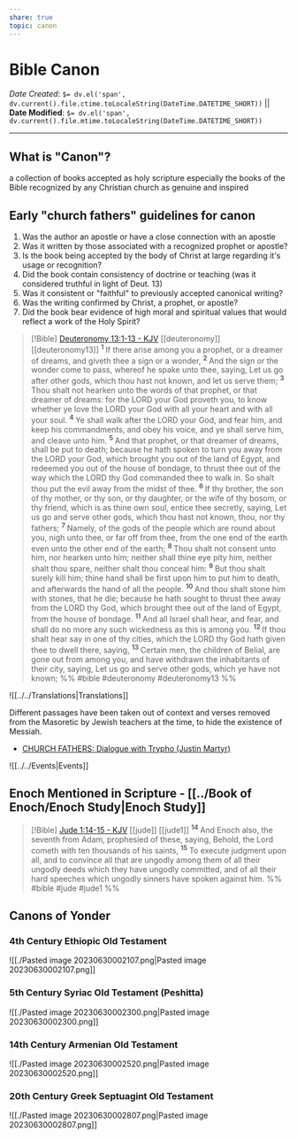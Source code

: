 ```yaml
---
share: true
topic: canon
---
```



# Bible Canon

*Date Created*: `$= dv.el('span', dv.current().file.ctime.toLocaleString(DateTime.DATETIME_SHORT))` || **Date Modified**: `$= dv.el('span', dv.current().file.mtime.toLocaleString(DateTime.DATETIME_SHORT))`
<hr>

## What is "**Canon**"?
a collection of books accepted as holy scripture especially the books of the Bible recognized by any Christian church as genuine and inspired  

## Early "church fathers" guidelines for canon

1. Was the author an apostle or have a close connection with an apostle
2. Was it written by those associated with a recognized prophet or apostle?
3. Is the book being accepted by the body of Christ at large regarding it's usage or recognition?
4. Did the book contain consistency of doctrine or teaching (was it considered truthful in light of Deut. 13)
5. Was it consistent or "faithful" to previously accepted canonical writing?
6. Was the writing confirmed by Christ, a prophet, or apostle?
7. Did the book bear evidence of high moral and spiritual values that would reflect a work of the Holy Spirit?

> [!Bible] [Deuteronomy 13:1-13 - KJV](https://bible-api.com/deut+13:1-13?translation=kjv) [[deuteronomy]] [[deuteronomy13]]
>  <sup> **1** </sup>If there arise among you a prophet, or a dreamer of dreams, and giveth thee a sign or a wonder, <sup> **2** </sup>And the sign or the wonder come to pass, whereof he spake unto thee, saying, Let us go after other gods, which thou hast not known, and let us serve them; <sup> **3** </sup>Thou shalt not hearken unto the words of that prophet, or that dreamer of dreams: for the LORD your God proveth you, to know whether ye love the LORD your God with all your heart and with all your soul. <sup> **4** </sup>Ye shall walk after the LORD your God, and fear him, and keep his commandments, and obey his voice, and ye shall serve him, and cleave unto him. <sup> **5** </sup>And that prophet, or that dreamer of dreams, shall be put to death; because he hath spoken to turn you away from the LORD your God, which brought you out of the land of Egypt, and redeemed you out of the house of bondage, to thrust thee out of the way which the LORD thy God commanded thee to walk in. So shalt thou put the evil away from the midst of thee. <sup> **6** </sup>If thy brother, the son of thy mother, or thy son, or thy daughter, or the wife of thy bosom, or thy friend, which is as thine own soul, entice thee secretly, saying, Let us go and serve other gods, which thou hast not known, thou, nor thy fathers; <sup> **7** </sup>Namely, of the gods of the people which are round about you, nigh unto thee, or far off from thee, from the one end of the earth even unto the other end of the earth; <sup> **8** </sup>Thou shalt not consent unto him, nor hearken unto him; neither shall thine eye pity him, neither shalt thou spare, neither shalt thou conceal him: <sup> **9** </sup>But thou shalt surely kill him; thine hand shall be first upon him to put him to death, and afterwards the hand of all the people. <sup> **10** </sup>And thou shalt stone him with stones, that he die; because he hath sought to thrust thee away from the LORD thy God, which brought thee out of the land of Egypt, from the house of bondage. <sup> **11** </sup>And all Israel shall hear, and fear, and shall do no more any such wickedness as this is among you. <sup> **12** </sup>If thou shalt hear say in one of thy cities, which the LORD thy God hath given thee to dwell there, saying, <sup> **13** </sup>Certain men, the children of Belial, are gone out from among you, and have withdrawn the inhabitants of their city, saying, Let us go and serve other gods, which ye have not known;
 %% #bible #deuteronomy #deuteronomy13 %%

![[../../Translations|Translations]]

Different passages have been taken out of context and verses removed from the Masoretic by Jewish teachers at the time, to hide the existence of Messiah.

 - [CHURCH FATHERS: Dialogue with Trypho (Justin Martyr)](https://www.newadvent.org/fathers/0128.htm)

![[../../Events|Events]]

## Enoch Mentioned in Scripture - [[../Book of Enoch/Enoch Study|Enoch Study]]

> [!Bible] [Jude 1:14-15 - KJV](https://bible-api.com/jude+1:14-15?translation=kjv) [[jude]] [[jude1]]
>  <sup> **14** </sup>And Enoch also, the seventh from Adam, prophesied of these, saying, Behold, the Lord cometh with ten thousands of his saints, <sup> **15** </sup>To execute judgment upon all, and to convince all that are ungodly among them of all their ungodly deeds which they have ungodly committed, and of all their hard speeches which ungodly sinners have spoken against him.
 %% #bible #jude #jude1 %%


## Canons of Yonder
### 4th Century Ethiopic Old Testament
![[./Pasted image 20230630002107.png|Pasted image 20230630002107.png]]


### 5th Century Syriac Old Testament (Peshitta)
![[./Pasted image 20230630002300.png|Pasted image 20230630002300.png]]

### 14th Century Armenian Old Testament
![[./Pasted image 20230630002520.png|Pasted image 20230630002520.png]]

### 20th Century Greek Septuagint Old Testament
![[./Pasted image 20230630002807.png|Pasted image 20230630002807.png]]